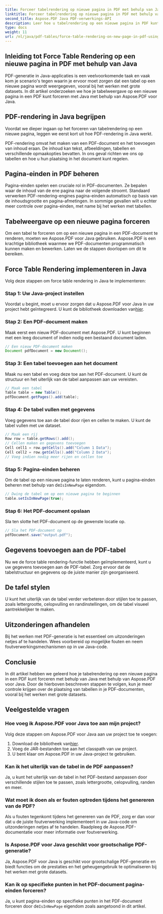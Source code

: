 ```yaml
---
title: Forceer tabelrendering op nieuwe pagina in PDF met behulp van Java
linktitle: Forceer tabelrendering op nieuwe pagina in PDF met behulp van Java
second_title: Aspose.PDF Java PDF-verwerkings-API
description: Leer hoe u tabelrendering op een nieuwe pagina in PDF kunt forceren met Java met Aspose.PDF. Deze stapsgewijze handleiding bevat broncode en deskundige tips voor nauwkeurige PDF-documentopmaak.
type: docs
weight: 11
url: /nl/java/pdf-tables/force-table-rendering-on-new-page-in-pdf-using-java/
---
```


## Inleiding tot Force Table Rendering op een nieuwe pagina in PDF met behulp van Java

PDF-generatie in Java-applicaties is een veelvoorkomende taak en vaak kom je scenario's tegen waarin je ervoor moet zorgen dat een tabel op een nieuwe pagina wordt weergegeven, vooral bij het werken met grote datasets. In dit artikel onderzoeken we hoe je tabelweergave op een nieuwe pagina in een PDF kunt forceren met Java met behulp van Aspose.PDF voor Java.

## PDF-rendering in Java begrijpen

Voordat we dieper ingaan op het forceren van tabelrendering op een nieuwe pagina, leggen we eerst kort uit hoe PDF-rendering in Java werkt.

PDF-rendering omvat het maken van een PDF-document en het toevoegen van inhoud eraan. De inhoud kan tekst, afbeeldingen, tabellen en verschillende opmaakopties bevatten. In ons geval richten we ons op tabellen en hoe u hun plaatsing in het document kunt regelen.

## Pagina-einden in PDF beheren

Pagina-einden spelen een cruciale rol in PDF-documenten. Ze bepalen waar de inhoud van de ene pagina naar de volgende stroomt. Standaard verwerken PDF-rendering-engines pagina-einden automatisch op basis van de inhoudsgrootte en pagina-afmetingen. In sommige gevallen wilt u echter meer controle over pagina-einden, met name bij het werken met tabellen.

## Tabelweergave op een nieuwe pagina forceren

Om een tabel te forceren om op een nieuwe pagina in een PDF-document te renderen, moeten we Aspose.PDF voor Java gebruiken. Aspose.PDF is een krachtige bibliotheek waarmee we PDF-documenten programmatisch kunnen maken en bewerken. Laten we de stappen doorlopen om dit te bereiken.

## Force Table Rendering implementeren in Java

Volg deze stappen om force table rendering in Java te implementeren:

### Stap 1: Uw Java-project instellen

 Voordat u begint, moet u ervoor zorgen dat u Aspose.PDF voor Java in uw project hebt geïntegreerd. U kunt de bibliotheek downloaden van[hier](https://releases.aspose.com/pdf/java/).

### Stap 2: Een PDF-document maken

Maak eerst een nieuw PDF-document met Aspose.PDF. U kunt beginnen met een leeg document of indien nodig een bestaand document laden.

```java
// Een nieuw PDF-document maken
Document pdfDocument = new Document();
```

### Stap 3: Een tabel toevoegen aan het document

Maak nu een tabel en voeg deze toe aan het PDF-document. U kunt de structuur en het uiterlijk van de tabel aanpassen aan uw vereisten.

```java
// Maak een tabel
Table table = new Table();
pdfDocument.getPages().add(table);
```

### Stap 4: De tabel vullen met gegevens

Voeg gegevens toe aan de tabel door rijen en cellen te maken. U kunt de tabel vullen met uw dataset.

```java
// Maak een rij
Row row = table.getRows().add();
// Cellen maken en gegevens toevoegen
Cell cell1 = row.getCells().add("Column 1 Data");
Cell cell2 = row.getCells().add("Column 2 Data");
// Voeg indien nodig meer rijen en cellen toe
```

### Stap 5: Pagina-einden beheren

 Om de tabel op een nieuwe pagina te laten renderen, kunt u pagina-einden beheren met behulp van de`IsInNewPage` eigendom.

```java
// Dwing de tabel om op een nieuwe pagina te beginnen
table.setIsInNewPage(true);
```

### Stap 6: Het PDF-document opslaan

Sla ten slotte het PDF-document op de gewenste locatie op.

```java
// Sla het PDF-document op
pdfDocument.save("output.pdf");
```

## Gegevens toevoegen aan de PDF-tabel

Nu we de force table rendering-functie hebben geïmplementeerd, kunt u uw gegevens toevoegen aan de PDF-tabel. Zorg ervoor dat de tabelstructuur en gegevens op de juiste manier zijn georganiseerd.

## De tafel stylen

U kunt het uiterlijk van de tabel verder verbeteren door stijlen toe te passen, zoals lettergrootte, celopvulling en randinstellingen, om de tabel visueel aantrekkelijker te maken.

## Uitzonderingen afhandelen

Bij het werken met PDF-generatie is het essentieel om uitzonderingen netjes af te handelen. Wees voorbereid op mogelijke fouten en neem foutverwerkingsmechanismen op in uw Java-code.

## Conclusie

In dit artikel hebben we geleerd hoe je tabelrendering op een nieuwe pagina in een PDF kunt forceren met behulp van Java met behulp van Aspose.PDF voor Java. Door de hierboven beschreven stappen te volgen, kun je meer controle krijgen over de plaatsing van tabellen in je PDF-documenten, vooral bij het werken met grote datasets.

## Veelgestelde vragen

### Hoe voeg ik Aspose.PDF voor Java toe aan mijn project?

Volg deze stappen om Aspose.PDF voor Java aan uw project toe te voegen:
1.  Download de bibliotheek van[hier](https://releases.aspose.com/pdf/java/).
2. Voeg de JAR-bestanden toe aan het classpath van uw project.
3. U bent klaar om Aspose.PDF in uw Java-project te gebruiken.

### Kan ik het uiterlijk van de tabel in de PDF aanpassen?

Ja, u kunt het uiterlijk van de tabel in het PDF-bestand aanpassen door verschillende stijlen toe te passen, zoals lettergrootte, celopvulling, randen en meer.

### Wat moet ik doen als er fouten optreden tijdens het genereren van de PDF?

Als u fouten tegenkomt tijdens het genereren van de PDF, zorg er dan voor dat u de juiste foutverwerking implementeert in uw Java-code om uitzonderingen netjes af te handelen. Raadpleeg de Aspose.PDF-documentatie voor meer informatie over foutverwerking.

### Is Aspose.PDF voor Java geschikt voor grootschalige PDF-generatie?

Ja, Aspose.PDF voor Java is geschikt voor grootschalige PDF-generatie en biedt functies om de prestaties en het geheugengebruik te optimaliseren bij het werken met grote datasets.

### Kan ik op specifieke punten in het PDF-document pagina-einden forceren?

 Ja, u kunt pagina-einden op specifieke punten in het PDF-document forceren door de`IsInNewPage` eigendom zoals aangetoond in dit artikel.